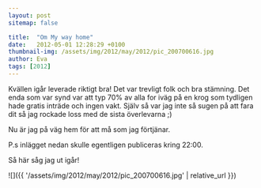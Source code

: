 ```yaml
---
layout: post
sitemap: false

title:  "Om My way home"
date:   2012-05-01 12:28:29 +0100
thumbnail-img: /assets/img/2012/may/2012/pic_200700616.jpg
author: Eva
tags: [2012]
---
```


Kvällen igår leverade riktigt bra! Det var trevligt folk och bra stämning. Det enda som var synd var att typ 70% av alla for iväg på en krog som tydligen hade gratis inträde och ingen vakt. Själv så var jag inte så sugen på att fara dit så jag rockade loss med de sista överlevarna ;) 

Nu är jag på väg hem för att må som jag förtjänar. 

P.s inlägget nedan skulle egentligen publiceras kring 22:00. 

Så här såg jag ut igår!

![]({{ '/assets/img/2012/may/2012/pic_200700616.jpg'  | relative_url }})


